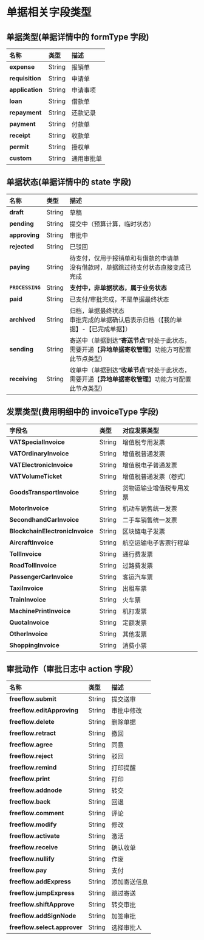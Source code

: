 # 单据相关字段类型

## 单据类型(单据详情中的 formType 字段)

| 名称 | 类型 | 描述 |
| :--- | :--- | :--- |
| **expense**     | String  | 报销单 |
| **requisition** | String  | 申请单 |
| **application** | String  | 申请事项 |
| **loan**        | String  | 借款单 |
| **repayment**   | String  | 还款记录 |
| **payment**     | String  | 付款单 |
| **receipt**     | String  | 收款单 |
| **permit**      | String  | 授权单 |
| **custom**      | String  | 通用审批单 |

## 单据状态(单据详情中的 state 字段)

| 名称 | 类型 | 描述 |
| :--- | :--- | :--- |
| **draft**      | String  | 草稿 |
| **pending**    | String  | 提交中（预算计算，临时状态）|
| **approving**  | String  | 审批中 |
| **rejected**   | String  | 已驳回 |
| **paying**     | String  | 待支付，仅用于报销单和有借款的申请单<br/>没有借款时，单据跳过待支付状态直接变成已完成 |
| **`PROCESSING`** | String  | **支付中，非单据状态，属于业务状态** |
| **paid**       | String  | 已支付/审批完成，不是单据最终状态 |
| **archived**   | String  | 归档，单据最终状态<br/>审批完成的单据确认后表示归档（【我的单据】-【已完成单据】） |
| **sending**    | String  | 寄送中（单据到达“**寄送节点**”时处于此状态，需要开通【**异地单据寄收管理**】功能方可配置此节点类型）|
| **receiving**  | String  | 收单中（单据到达“**收单节点**”时处于此状态，需要开通【**异地单据寄收管理**】功能方可配置此节点类型）|

## 发票类型(费用明细中的 invoiceType 字段)

| 字段名 | 类型 | 对应发票类型 |
| :--- | :--- | :--- |
| **VATSpecialInvoice**     | String | 增值税专用发票 |
| **VATOrdinaryInvoice**    | String | 增值税普通发票 |
| **VATElectronicInvoice**  | String | 增值税电子普通发票  |
| **VATVolumeTicket**       | String | 增值税普通发票（卷式） |
| **GoodsTransportInvoice** | String | 货物运输业增值税专用发票 |
| **MotorInvoice**          | String | 机动车销售统一发票 |
| **SecondhandCarInvoice**  | String | 二手车销售统一发票 |
| **BlockchainElectronicInvoice** | String | 区块链电子发票 |
| **AircraftInvoice**       | String | 航空运输电子客票行程单 |
| **TollInvoice**           | String | 通行费发票 |
| **RoadTollInvoice**       | String | 过路费发票 |
| **PassengerCarInvoice**   | String | 客运汽车票 |
| **TaxiInvoice**           | String | 出租车票 |
| **TrainInvoice**          | String | 火车票 |
| **MachinePrintInvoice**   | String | 机打发票 |
| **QuotaInvoice**          | String | 定额发票 |
| **OtherInvoice**          | String | 其他发票 |
| **ShoppingInvoice**       | String | 消费小票 |

## 审批动作（审批日志中 action 字段）

| 名称 | 类型 | 描述 |
| :--- | :--- | :--- |
| **freeflow.submit**       | String  | 提交送审    |
| **freeflow.editApproving**| String  | 审批中修改  |
| **freeflow.delete**       | String  | 删除单据    |
| **freeflow.retract**      | String  | 撤回       |
| **freeflow.agree**        | String  | 同意       |
| **freeflow.reject**       | String  | 驳回       | 
| **freeflow.remind**       | String  | 打印提醒    |
| **freeflow.print**        | String  | 打印       | 
| **freeflow.addnode**      | String  | 转交       | 
| **freeflow.back**         | String  | 回退       | 
| **freeflow.comment**      | String  | 评论       | 
| **freeflow.modify**       | String  | 修改       |  
| **freeflow.activate**     | String  | 激活       | 
| **freeflow.receive**      | String  | 确认收单    | 
| **freeflow.nullify**      | String  | 作废       |
| **freeflow.pay**          | String  | 支付       |
| **freeflow.addExpress**   | String  | 添加寄送信息 |
| **freeflow.jumpExpress**  | String  | 跳过寄送    |
| **freeflow.shiftApprove** | String  | 转交审批    |
| **freeflow.addSignNode**  | String  | 加签审批    |
| **freeflow.select.approver**  | String  | 选择审批人 |




